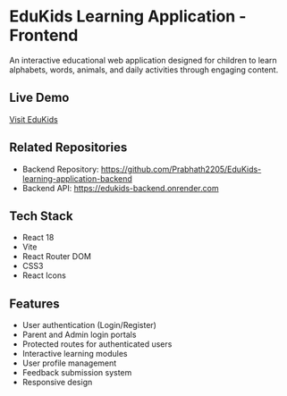 # EduKids Learning Application - Frontend

An interactive educational web application designed for children to learn alphabets, words, animals, and daily activities through engaging content.

## Live Demo

[Visit EduKids](https://edu-kids-learning-application-front.vercel.app)

## Related Repositories

- Backend Repository: https://github.com/Prabhath2205/EduKids-learning-application-backend
- Backend API: https://edukids-backend.onrender.com

## Tech Stack

- React 18
- Vite
- React Router DOM
- CSS3
- React Icons

## Features

- User authentication (Login/Register)
- Parent and Admin login portals
- Protected routes for authenticated users
- Interactive learning modules
- User profile management
- Feedback submission system
- Responsive design
